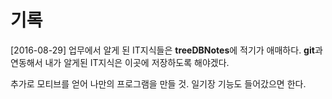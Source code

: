 # 기록

[2016-08-29]
업무에서 알게 된 IT지식들은 **treeDBNotes**에 적기가 애매하다.
**git**과 연동해서 내가 알게된 IT지식은 이곳에 저장하도록 해야겠다.

추가로 모티브를 얻어 나만의 프로그램을 만들 것.
일기장 기능도 들어갔으면 한다.



